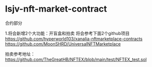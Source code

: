# lsjv-nft-market-contract
合约部分

1.将会新增2个大功能：开盲盒和拍卖
将会参考下面2个github项目
https://github.com/hyperworld103/xanalia-nftmarketplace-contracts
https://github.com/MoonSHRD/UniversalNFTMarketplace

拍卖参考地址：https://github.com/TheGreatHB/NFTEX/blob/main/test/NFTEX_test.sol